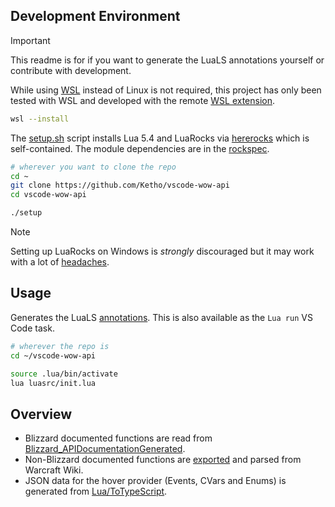 ## Development Environment
> [!IMPORTANT]  
> This readme is for if you want to generate the LuaLS annotations yourself or contribute with development.

While using [WSL](https://code.visualstudio.com/docs/remote/wsl) instead of Linux is not required, this project has only been tested with WSL and developed with the remote [WSL extension](https://marketplace.visualstudio.com/items?itemName=ms-vscode-remote.remote-wsl).
```sh
wsl --install
```

The [setup.sh](setup.sh) script installs Lua 5.4 and LuaRocks via [hererocks](https://github.com/luarocks/hererocks) which is self-contained. The module dependencies are in the [rockspec](https://github.com/Ketho/vscode-wow-api/blob/master/vscode-wow-api-scm-0.rockspec).
```sh
# wherever you want to clone the repo
cd ~
git clone https://github.com/Ketho/vscode-wow-api
cd vscode-wow-api

./setup
```

> [!NOTE]  
> Setting up LuaRocks on Windows is *strongly* discouraged but it may work with a lot of [headaches](https://ketho.github.io/2024/07/04/luarocks-on-windows/).

## Usage
Generates the LuaLS [annotations](Annotations). This is also available as the `Lua run` VS Code task.
```sh
# wherever the repo is
cd ~/vscode-wow-api

source .lua/bin/activate
lua luasrc/init.lua
```

## Overview
* Blizzard documented functions are read from [Blizzard_APIDocumentationGenerated](https://github.com/Gethe/wow-ui-source/tree/live/Interface/AddOns/Blizzard_APIDocumentationGenerated).
* Non-Blizzard documented functions are [exported](https://warcraft.wiki.gg/wiki/Special:Export) and parsed from Warcraft Wiki.
* JSON data for the hover provider (Events, CVars and Enums) is generated from [Lua/ToTypeScript](luasrc/ToTypeScript).
